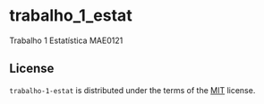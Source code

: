 # trabalho_1_estat

Trabalho 1 Estatística MAE0121

## License

`trabalho-1-estat` is distributed under the terms of the [MIT](https://spdx.org/licenses/MIT.html) license.
